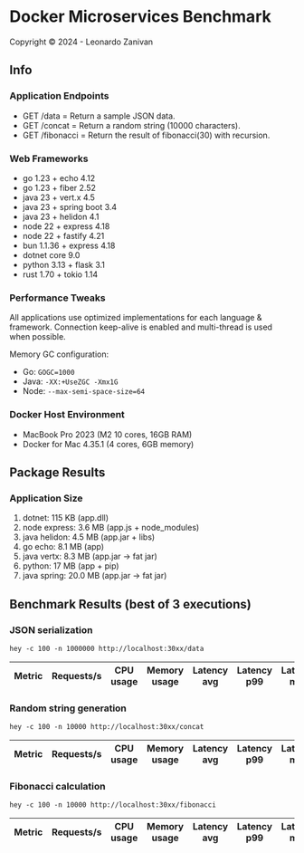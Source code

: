 # Docker Microservices Benchmark

Copyright © 2024 - Leonardo Zanivan

## Info

### Application Endpoints

- GET /data       = Return a sample JSON data.
- GET /concat     = Return a random string (10000 characters).
- GET /fibonacci  = Return the result of fibonacci(30) with recursion.

### Web Frameworks

- go 1.23 + echo 4.12
- go 1.23 + fiber 2.52
- java 23 + vert.x 4.5
- java 23 + spring boot 3.4
- java 23 + helidon 4.1
- node 22 + express 4.18
- node 22 + fastify 4.21
- bun 1.1.36 + express 4.18
- dotnet core 9.0
- python 3.13 + flask 3.1
- rust 1.70 + tokio 1.14

### Performance Tweaks

All applications use optimized implementations for each language & framework.
Connection keep-alive is enabled and multi-thread is used when possible.

Memory GC configuration:
- Go: `GOGC=1000`
- Java: `-XX:+UseZGC -Xmx1G`
- Node: `--max-semi-space-size=64`

### Docker Host Environment

- MacBook Pro 2023 (M2 10 cores, 16GB RAM)
- Docker for Mac 4.35.1 (4 cores, 6GB memory)

## Package Results

### Application Size

1. dotnet: 115 KB (app.dll)
2. node express: 3.6 MB (app.js + node_modules)
3. java helidon: 4.5 MB (app.jar + libs)
4. go echo: 8.1 MB (app)
5. java vertx: 8.3 MB (app.jar -> fat jar)
6. python: 17 MB (app + pip)
7. java spring: 20.0 MB (app.jar -> fat jar)

## Benchmark Results (best of 3 executions)

### JSON serialization

``hey -c 100 -n 1000000 http://localhost:30xx/data``

| Metric        | Requests/s | CPU usage | Memory usage | Latency avg | Latency p99 | Latency max | Total time |
|---------------|------------|-----------|--------------|-------------|-------------|-------------|------------|

### Random string generation

``hey -c 100 -n 10000 http://localhost:30xx/concat``

| Metric        | Requests/s | CPU usage | Memory usage | Latency avg | Latency p99 | Latency max | Total time |
|---------------|------------|-----------|--------------|-------------|-------------|-------------|------------|

### Fibonacci calculation

``hey -c 100 -n 10000 http://localhost:30xx/fibonacci``

| Metric        | Requests/s | CPU usage | Memory usage | Latency avg | Latency p99 | Latency max | Total time |
|---------------|------------|-----------|--------------|-------------|-------------|-------------|------------|
